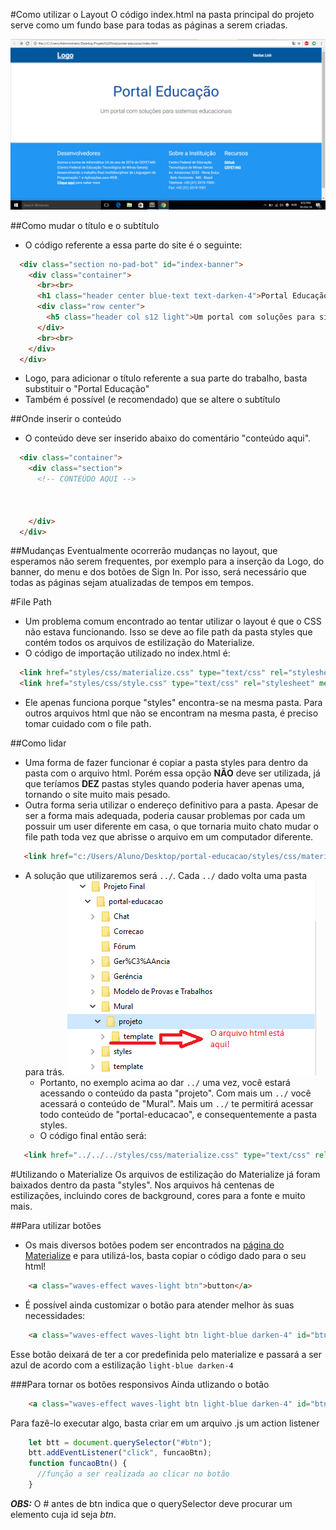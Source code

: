 #Como utilizar o Layout
O código index.html na pasta principal do projeto serve como um fundo base para todas as páginas a serem criadas.

![Imagem do layout][layout]

##Como mudar o título e o subtítulo
- O código referente a essa parte do site é o seguinte:  
```html
  <div class="section no-pad-bot" id="index-banner">
    <div class="container">
      <br><br>
      <h1 class="header center blue-text text-darken-4">Portal Educação</h1>
      <div class="row center">
        <h5 class="header col s12 light">Um portal com soluções para sistemas educacionais</h5>
      </div>
      <br><br>
    </div>
  </div>
```
- Logo, para adicionar o título referente a sua parte do trabalho, basta substituir o "Portal Educação"
- Também é possível (e recomendado) que se altere o subtítulo

##Onde inserir o conteúdo
- O conteúdo deve ser inserido abaixo do comentário "conteúdo aqui".
```html
  <div class="container">
    <div class="section">
      <!-- CONTEÚDO AQUI -->

      

    </div>
  </div>
 ```

##Mudanças
Eventualmente ocorrerão mudanças no layout, que esperamos não serem frequentes, por exemplo para a inserção da Logo, do banner, do menu
e dos botões de Sign In. Por isso, será necessário que todas as páginas sejam atualizadas de tempos em tempos.

#File Path
- Um problema comum encontrado ao tentar utilizar o layout é que o CSS não estava funcionando. Isso se deve ao file path da pasta styles
que contém todos os arquivos de estilização do Materialize.  
- O código de importação utilizado no index.html é:
```html
  <link href="styles/css/materialize.css" type="text/css" rel="stylesheet" media="screen,projection"/>
  <link href="styles/css/style.css" type="text/css" rel="stylesheet" media="screen,projection"/>
```
- Ele apenas funciona porque "styles" encontra-se na mesma pasta. Para outros arquivos html que não se encontram na mesma pasta,
é preciso tomar cuidado com o file path.

##Como lidar
- Uma forma de fazer funcionar é copiar a pasta styles para dentro da pasta com o arquivo html. Porém essa opção **NÃO** deve ser
utilizada, já que teríamos **DEZ** pastas styles quando poderia haver apenas uma, tornando o site muito mais pesado.  
- Outra forma seria utilizar o endereço definitivo para a pasta. Apesar de ser a forma mais adequada, poderia causar problemas por
cada um possuir um user diferente em casa, o que tornaria muito chato mudar o file path toda vez que abrisse o arquivo em um computador
diferente.
```html
   <link href="c:/Users/Aluno/Desktop/portal-educacao/styles/css/materialize.css" type="text/css" rel="stylesheet" media="screen,projection"/>
```
- A solução que utilizaremos será ``../``. Cada ``../`` dado volta uma pasta para trás.
![Imagem exemplificando file path][file path]  
  - Portanto, no exemplo acima ao dar ``../`` uma vez, você estará acessando o conteúdo da pasta "projeto". Com mais um ``../`` você
acessará o conteúdo de "Mural". Mais um ``../`` te permitirá acessar todo conteúdo de "portal-educacao", e consequentemente a pasta styles.  
  - O código final então será:
```html
   <link href="../../../styles/css/materialize.css" type="text/css" rel="stylesheet" media="screen,projection"/>
```

#Utilizando o Materialize
Os arquivos de estilização do Materialize já foram baixados dentro da pasta "styles". Nos arquivos há centenas de estilizações,
incluindo cores de background, cores para a fonte e muito mais.

##Para utilizar botões
- Os mais diversos botões podem ser encontrados na [página do Materialize][pag materialize] e para utilizá-los, basta copiar o código
dado para o seu html!
```html
    <a class="waves-effect waves-light btn">button</a>
```
- É possível ainda customizar o botão para atender melhor às suas necessidades:
```html
    <a class="waves-effect waves-light btn light-blue darken-4" id="btn">button</a>
```
Esse botão deixará de ter a cor predefinida pelo materialize e passará a ser azul de acordo com a estilização ``light-blue darken-4``

###Para tornar os botões responsivos
Ainda utlizando o botão
```html
    <a class="waves-effect waves-light btn light-blue darken-4" id="btn">button</a>
```
Para fazê-lo executar algo, basta criar em um arquivo .js um action listener
```js
    let btt = document.querySelector("#btn");
    btt.addEventListener("click", funcaoBtn);
    function funcaoBtn() {
      //função a ser realizada ao clicar no botão
    }
```

**_OBS:_** O # antes de btn indica que o querySelector deve procurar um elemento cuja id seja *btn*.


[layout]: https://github.com/paula-mr/Aplica-es-para-Web/blob/master/apresent/1.PNG
[file path]: https://github.com/paula-mr/Aplica-es-para-Web/blob/master/apresent/2.PNG
[pag materialize]: http://materializecss.com/buttons.html
